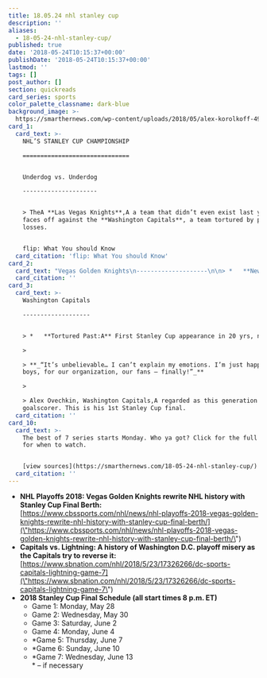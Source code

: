 ```yaml
---
title: 18.05.24 nhl stanley cup
description: ''
aliases:
  - 18-05-24-nhl-stanley-cup/
published: true
date: '2018-05-24T10:15:37+00:00'
publishDate: '2018-05-24T10:15:37+00:00'
lastmod: ''
tags: []
post_author: []
section: quickreads
card_series: sports
color_palette_classname: dark-blue
background_image: >-
  https://smarthernews.com/wp-content/uploads/2018/05/alex-korolkoff-493897-unsplash-scaled.jpg
card_1:
  card_text: >-
    NHL’S STANLEY CUP CHAMPIONSHIP

    ==============================


    Underdog vs. Underdog

    ---------------------


    > TheA **Las Vegas Knights**,A a team that didn’t even exist last year,
    faces off against the **Washington Capitals**, a team tortured by playoff
    losses.


    flip: What You should Know
  card_citation: 'flip: What You should Know'
card_2:
  card_text: "Vegas Golden Knights\n--------------------\n\n> *   **New franchise:**A At one point, 500-1 odds to win championship.\n> \n> _**a\x1CEverybody on this team has something to prove. We call ourselves a\x18The Golden Misfits’ for a reason. We’re doing a good job of proving everybody wrong.a\x1D**_\n> \n> Ryan Reaves, Golden Knights, helped score winning goal that sent team to the Final."
  card_citation: ''
card_3:
  card_text: >-
    Washington Capitals

    -------------------


    > *   **Tortured Past:A** First Stanley Cup appearance in 20 yrs, never won.

    > 

    > **_“It’s unbelievable… I can’t explain my emotions. I’m just happy for my
    boys, for our organization, our fans — finally!”_**

    > 

    > Alex Ovechkin, Washington Capitals,A regarded as this generation's great
    goalscorer. This is his 1st Stanley Cup final.
  card_citation: ''
card_10:
  card_text: >-
    The best of 7 series starts Monday. Who ya got? Click for the full schedule
    for when to watch.


    [view sources](https://smarthernews.com/18-05-24-nhl-stanley-cup/)
  card_citation: ''
---
```

*   **NHL Playoffs 2018: Vegas Golden Knights rewrite NHL history with Stanley Cup Final Berth:**  
    [https://www.cbssports.com/nhl/news/nhl-playoffs-2018-vegas-golden-knights-rewrite-nhl-history-with-stanley-cup-final-berth/](\"https://www.cbssports.com/nhl/news/nhl-playoffs-2018-vegas-golden-knights-rewrite-nhl-history-with-stanley-cup-final-berth/\")
*   **Capitals vs. Lightning: A history of Washington D.C. playoff misery as the Capitals try to reverse it:**  
    [https://www.sbnation.com/nhl/2018/5/23/17326266/dc-sports-capitals-lightning-game-7](\"https://www.sbnation.com/nhl/2018/5/23/17326266/dc-sports-capitals-lightning-game-7\")
*   **2018 Stanley Cup Final Schedule (all start times 8 p.m. ET)**
    *   Game 1: Monday, May 28
    *   Game 2: Wednesday, May 30
    *   Game 3: Saturday, June 2
    *   Game 4: Monday, June 4
    *   \*Game 5: Thursday, June 7
    *   \*Game 6: Sunday, June 10
    *   \*Game 7: Wednesday, June 13  
        \* – if necessary
